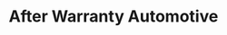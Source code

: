 ---
title: "After Warranty Automotive"
url: /middle-sackville/after-warranty-automotive/
shop: car repair
---